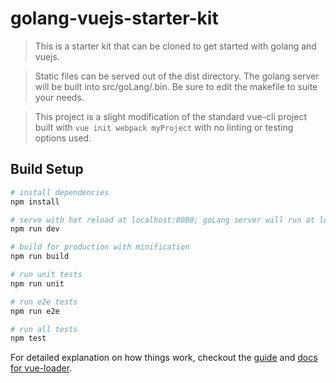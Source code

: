 # golang-vuejs-starter-kit

> This is a starter kit that can be cloned to get started with golang and vuejs.

> Static files can be served out of the dist directory. The golang server will be built into src/goLang/.bin. Be sure to edit the makefile to suite your needs.

> This project is a slight modification of the standard vue-cli project built with `vue init webpack myProject` with no linting or testing options used.

## Build Setup

``` bash
# install dependencies
npm install

# serve with hot reload at localhost:8080; goLang server will run at localhost:8082
npm run dev

# build for production with minification
npm run build

# run unit tests
npm run unit

# run e2e tests
npm run e2e

# run all tests
npm test
```

For detailed explanation on how things work, checkout the [guide](http://vuejs-templates.github.io/webpack/) and [docs for vue-loader](http://vuejs.github.io/vue-loader).
